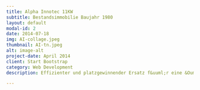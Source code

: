 ```yaml
---
title: Alpha Innotec 11KW
subtitle: Bestandsimmobilie Baujahr 1980
layout: default
modal-id: 2
date: 2014-07-18
img: AI-collage.jpeg
thumbnail: AI-tn.jpeg
alt: image-alt
project-date: April 2014
client: Start Bootstrap
category: Web Development
description: Effizienter und platzgewinnender Ersatz f&uuml;r eine &Ouml;lheizung.

---
```


